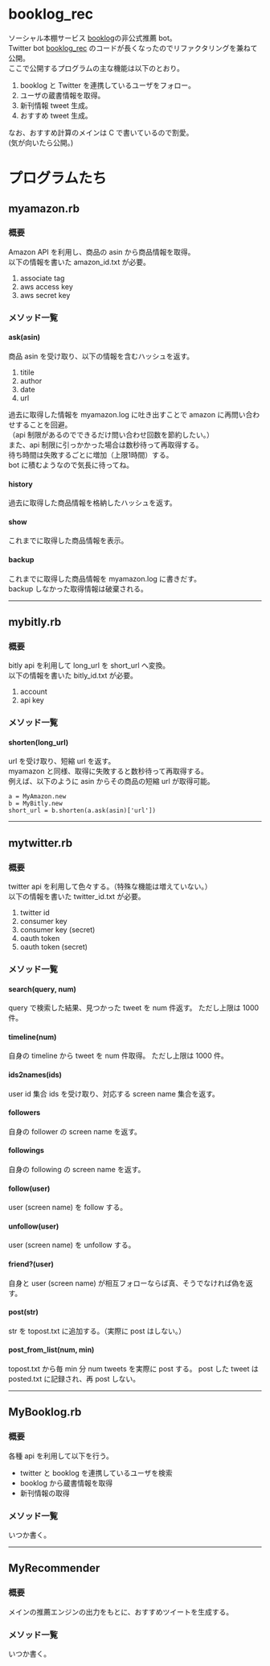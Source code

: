 # booklog_rec　

ソーシャル本棚サービス [booklog][]の非公式推薦 bot。  
Twitter bot [booklog_rec][] のコードが長くなったのでリファクタリングを兼ねて公開。  
ここで公開するプログラムの主な機能は以下のとおり。

1. booklog と Twitter を連携しているユーザをフォロー。
2. ユーザの蔵書情報を取得。
3. 新刊情報 tweet 生成。
4. おすすめ tweet 生成。

なお、おすすめ計算のメインは C で書いているので割愛。  
(気が向いたら公開。)

[booklog_rec]: http://twitter.com/booklog_rec "Twitter: booklog_rec"
[booklog]: http://booklog.jp "booklog"

# プログラムたち
## myamazon.rb
### 概要
Amazon API を利用し、商品の asin から商品情報を取得。  
以下の情報を書いた amazon_id.txt が必要。  

1. associate tag  
2. aws access key   
3. aws secret key  

### メソッド一覧
#### ask(asin)
商品 asin を受け取り、以下の情報を含むハッシュを返す。

1. titile
2. author
3. date
4. url

過去に取得した情報を myamazon.log に吐き出すことで amazon に再問い合わせすることを回避。  
（api 制限があるのでできるだけ問い合わせ回数を節約したい。）  
また、api 制限に引っかかった場合は数秒待って再取得する。  
待ち時間は失敗するごとに増加（上限1時間）する。  
bot に積むようなので気長に待ってね。  

#### history
過去に取得した商品情報を格納したハッシュを返す。

#### show
これまでに取得した商品情報を表示。

#### backup
これまでに取得した商品情報を myamazon.log に書きだす。  
backup しなかった取得情報は破棄される。

***

## mybitly.rb
### 概要
bitly api を利用して long_url を short_url へ変換。  
以下の情報を書いた bitly_id.txt が必要。

1. account
2. api key

### メソッド一覧
#### shorten(long_url)
url を受け取り、短縮 url を返す。  
myamazon と同様、取得に失敗すると数秒待って再取得する。  
例えば、以下のように asin からその商品の短縮 url が取得可能。  

    a = MyAmazon.new
    b = MyBitly.new
    short_url = b.shorten(a.ask(asin)['url'])

***

## mytwitter.rb
### 概要
twitter api を利用して色々する。（特殊な機能は増えていない。）  
以下の情報を書いた twitter_id.txt が必要。

1. twitter id
2. consumer key
3. consumer key (secret)
4. oauth token
5. oauth token (secret)

### メソッド一覧
#### search(query, num)
query で検索した結果、見つかった tweet を num 件返す。
ただし上限は 1000 件。

#### timeline(num)
自身の timeline から tweet を num 件取得。
ただし上限は 1000 件。

#### ids2names(ids)
user id 集合 ids を受け取り、対応する screen name 集合を返す。

#### followers
自身の follower の screen name を返す。

#### followings
自身の following の screen name を返す。

#### follow(user)
user (screen name) を follow する。

#### unfollow(user)
user (screen name) を unfollow する。

#### friend?(user)
自身と user (screen name) が相互フォローならば真、そうでなければ偽を返す。

#### post(str)
str を topost.txt に追加する。（実際に post はしない。）

#### post_from_list(num, min)
topost.txt から毎 min 分 num tweets を実際に post する。
post した tweet は posted.txt に記録され、再 post しない。

***

## MyBooklog.rb
### 概要
各種 api を利用して以下を行う。

- twitter と booklog を連携しているユーザを検索
- booklog から蔵書情報を取得
- 新刊情報の取得

### メソッド一覧
いつか書く。

***

## MyRecommender
### 概要
メインの推薦エンジンの出力をもとに、おすすめツイートを生成する。

### メソッド一覧
いつか書く。
